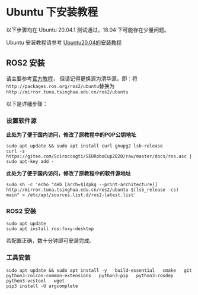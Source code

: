 # Ubuntu 下安装教程

以下步骤均在 Ubuntu 20.04.1 测试通过，18.04 下可能存在少量问题。

Ubuntu 安装教程请参考 [Ubuntu20.04的安装教程](./os_install.md)

## ROS2 安装

请主要参考[官方教程](https://index.ros.org/doc/ros2/Installation/Foxy/Linux-Install-Debians/)，
但请记得更换源为清华源，即：将`http://packages.ros.org/ros2/ubuntu`替换为`http://mirror.tuna.tsinghua.edu.cn/ros2/ubuntu`

以下是详细步骤：

### 设置软件源

**此处为了便于国内访问，修改了原教程中的PGP公钥地址**

```Shell
sudo apt update && sudo apt install curl gnupg2 lsb-release
curl -s https://gitee.com/Sciroccogti/SEURoboCup2020/raw/master/docs/ros.asc | sudo apt-key add -
```

**此处为了便于国内访问，修改了原教程中的软件源地址**
```Shell
sudo sh -c 'echo "deb [arch=$(dpkg --print-architecture)] http://mirror.tuna.tsinghua.edu.cn/ros2/ubuntu $(lsb_release -cs) main" > /etc/apt/sources.list.d/ros2-latest.list'
```

### ROS2 安装

```Shell
sudo apt update
sudo apt install ros-foxy-desktop
```

若配置正确，数十分钟即可安装完成。

### 工具安装

```Shell
sudo apt update && sudo apt install -y   build-essential   cmake   git   python3-colcon-common-extensions   python3-pip   python3-rosdep   python3-vcstool   wget
pip3 install -U argcomplete
```
